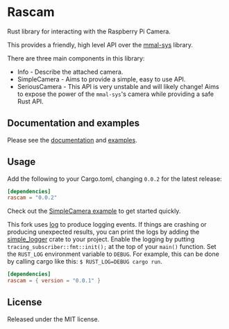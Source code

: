# Rascam

Rust library for interacting with the Raspberry Pi Camera.

This provides a friendly, high level API over the [mmal-sys](https://crates.io/crates/mmal-sys) library.

There are three main components in this library:

* Info - Describe the attached camera.
* SimpleCamera - Aims to provide a simple, easy to use API.
* SeriousCamera - This API is very unstable and will likely change! Aims to expose the power of the `mmal-sys`'s camera while providing a safe Rust API.

## Documentation and examples

Please see the [documentation](https://pedrosland.github.io/rascam/) and [examples](https://github.com/pedrosland/rascam/tree/master/examples).

## Usage

Add the following to your Cargo.toml, changing `0.0.2` for the latest release:

```toml
[dependencies]
rascam = "0.0.2"
```

Check out the [SimpleCamera example](https://github.com/pedrosland/rascam/blob/master/examples/simple.rs) to get started quickly.

This fork uses [log](https://crates.io/crates/log) to produce logging events. 
If things are crashing or producing unexpected results, you can print the logs by adding the [simple_logger](https://crates.io/crates/simple_logger) crate to your project.
Enable the logging by putting `tracing_subscriber::fmt::init();` at the top of your `main()` function. Set the `RUST_LOG` environment variable to `DEBUG`.
For example, this can be done by calling cargo like this: `$ RUST_LOG=DEBUG cargo run`.

```toml
[dependencies]
rascam = { version = "0.0.1" }
```

## License

Released under the MIT license.
